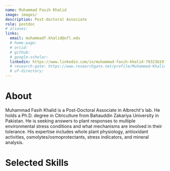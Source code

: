 ```yaml
---
name: Muhammad Fasih Khalid
image: images/
description: Post-doctoral Associate
role: postdoc
# aliases:
links:
  email: muhammadf.khalid@ufl.edu
  # home-page: 
  # orcid: 
  # github: 
  # google-scholar: 
  linkedin: https://www.linkedin.com/in/muhammad-fasih-khalid-79323b197/
  # research-gate: https://www.researchgate.net/profile/Muhammad-Khalid-33
  # uf-directory:
---
```

# About
Muhammad Fasih Khalid is a Post-Doctoral Associate in Albrecht's lab. He holds a Ph.D. degree in Citriculture from Bahauddin Zakariya University in Pakistan. He is seeking answers to plant responses to multiple environmental stress conditions and what mechanisms are involved in their tolerance. His expertise includes whole plant physiology, antioxidant activities, osmolytes/osmoprotectants, stress indicators, and mineral analysis.

# Selected Skills
